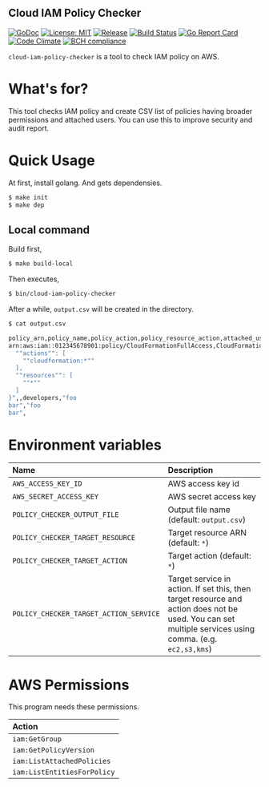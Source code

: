 Cloud IAM Policy Checker
----

[![GoDoc][1]][2] [![License: MIT][3]][4] [![Release][5]][6] [![Build Status][7]][8] [![Go Report Card][13]][14] [![Code Climate][19]][20] [![BCH compliance][21]][22]

[1]: https://godoc.org/github.com/evalphobia/cloud-iam-policy-checker?status.svg
[2]: https://godoc.org/github.com/evalphobia/cloud-iam-policy-checker
[3]: https://img.shields.io/badge/License-MIT-blue.svg
[4]: LICENSE.md
[5]: https://img.shields.io/github/release/evalphobia/cloud-iam-policy-checker.svg
[6]: https://github.com/evalphobia/cloud-iam-policy-checker/releases/latest
[7]: https://travis-ci.org/evalphobia/cloud-iam-policy-checker.svg?branch=master
[8]: https://travis-ci.org/evalphobia/cloud-iam-policy-checker
[9]: https://coveralls.io/repos/evalphobia/cloud-iam-policy-checker/badge.svg?branch=master&service=github
[10]: https://coveralls.io/github/evalphobia/cloud-iam-policy-checker?branch=master
[11]: https://codecov.io/github/evalphobia/cloud-iam-policy-checker/coverage.svg?branch=master
[12]: https://codecov.io/github/evalphobia/cloud-iam-policy-checker?branch=master
[13]: https://goreportcard.com/badge/github.com/evalphobia/cloud-iam-policy-checker
[14]: https://goreportcard.com/report/github.com/evalphobia/cloud-iam-policy-checker
[15]: https://img.shields.io/github/downloads/evalphobia/cloud-iam-policy-checker/total.svg?maxAge=1800
[16]: https://github.com/evalphobia/cloud-iam-policy-checker/releases
[17]: https://img.shields.io/github/stars/evalphobia/cloud-iam-policy-checker.svg
[18]: https://github.com/evalphobia/cloud-iam-policy-checker/stargazers
[19]: https://codeclimate.com/github/evalphobia/cloud-iam-policy-checker/badges/gpa.svg
[20]: https://codeclimate.com/github/evalphobia/cloud-iam-policy-checker
[21]: https://bettercodehub.com/edge/badge/evalphobia/cloud-iam-policy-checker?branch=master
[22]: https://bettercodehub.com/


`cloud-iam-policy-checker` is a tool to check IAM policy on AWS.


# What's for?

This tool checks IAM policy and create CSV list of policies having broader permissions and attached users.
You can use this to improve security and audit report.


# Quick Usage

At first, install golang.
And gets dependensies.

```bash
$ make init
$ make dep
```

## Local command

Build first,

```bash
$ make build-local
```

Then executes,

```bash
$ bin/cloud-iam-policy-checker
```

After a while, `output.csv` will be created in the directory.

```bash
$ cat output.csv

policy_arn,policy_name,policy_action,policy_resource_action,attached_user,attached_group,attached_group_user,attached_all_user,attached_role
arn:aws:iam::012345678901:policy/CloudFormationFullAccess,CloudFormationFullAccess,cloudformation:*,"{
  ""actions"": [
    ""cloudformation:*""
  ],
  ""resources"": [
    ""*""
  ]
}",,developers,"foo
bar","foo
bar",
```


# Environment variables

|Name|Description|
|:--|:--|
| `AWS_ACCESS_KEY_ID` | AWS access key id |
| `AWS_SECRET_ACCESS_KEY` | AWS secret access key |
| `POLICY_CHECKER_OUTPUT_FILE` | Output file name (default: `output.csv`) |
| `POLICY_CHECKER_TARGET_RESOURCE` | Target resource ARN (default: `*`) |
| `POLICY_CHECKER_TARGET_ACTION` | Target action (default: `*`) |
| `POLICY_CHECKER_TARGET_ACTION_SERVICE` | Target service in action. If set this, then target resource and action does not be used. You can set multiple services using comma. (e.g. `ec2,s3,kms`) |


# AWS Permissions

This program needs these permissions.

|Action|
|:--|
| `iam:GetGroup` |
| `iam:GetPolicyVersion` |
| `iam:ListAttachedPolicies` |
| `iam:ListEntitiesForPolicy` |
